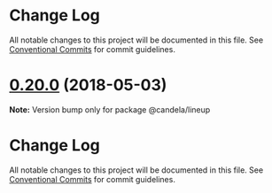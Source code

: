 # Change Log

All notable changes to this project will be documented in this file.
See [Conventional Commits](https://conventionalcommits.org) for commit guidelines.

<a name="0.20.0"></a>
# [0.20.0](https://github.com/kitware/candela/compare/v0.19.1...v0.20.0) (2018-05-03)




**Note:** Version bump only for package @candela/lineup

# Change Log

All notable changes to this project will be documented in this file.
See [Conventional Commits](https://conventionalcommits.org) for commit guidelines.
